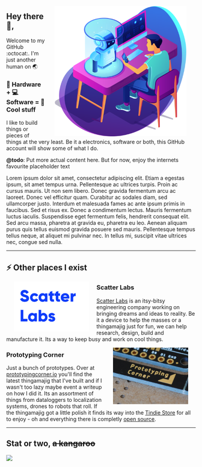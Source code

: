 <p><img src="image-or-two/robotics_1.png" align="right" width=350 style="padding: 0 25px"></p>

## Hey there 👋,
Welcome to my GitHub :octocat:. I'm just another human on 🌏

### 🔨 Hardware + 💻 Software = 🤖 Cool stuff

I like to build things or pieces of things at the very least. Be it a electronics, software or both, this GitHub account will show some of what I do. 

**@todo**: Put more actual content here. But for now, enjoy the internets favourite placeholder text  

Lorem ipsum dolor sit amet, consectetur adipiscing elit. Etiam a egestas ipsum, sit amet tempus urna. Pellentesque ac ultrices turpis. Proin ac cursus mauris. Ut non sem libero. Donec gravida fermentum arcu ac laoreet. Donec vel efficitur quam. Curabitur ac sodales diam, sed ullamcorper justo. Interdum et malesuada fames ac ante ipsum primis in faucibus. Sed et risus ex. Donec a condimentum lectus. Mauris fermentum luctus iaculis. Suspendisse eget fermentum felis, hendrerit consequat elit. Sed arcu massa, pharetra at gravida eu, pharetra eu leo. Aenean aliquam purus quis tellus euismod gravida posuere sed mauris. Pellentesque tempus tellus neque, at aliquet mi pulvinar nec. In tellus mi, suscipit vitae ultrices nec, congue sed nulla.

---
## ⚡ Other places I exist
<p><img src="image-or-two/scatterlabs_blue.png" align="left" width=200 style="padding: 0 20px"></p>

### Scatter Labs
[Scatter Labs](scatterlabs.com.au) is an itsy-bitsy engineering company working on bringing dreams and ideas to reality. Be it a device to help the masses or a thingamajig just for fun, we can help research, design, build and manufacture it. Its a way to keep busy and work on cool things. 



<p><img src="image-or-two/prototypingcorner_focus.JPG" align="right" width=200 style="padding: 0 20px" /></p>

### Prototyping Corner
Just a bunch of prototypes. Over at [prototypingcorner.io](prototypingcorner.io) you'll find the latest thingamajig that I've built and if I wasn't too lazy maybe event a writeup on how I did it. Its an assortment of things from dataloggers to localization systems, drones to robots that roll. If the thingamajig got a little polish it finds its way into the [Tindie Store](https://www.tindie.com/stores/prototyping-corner/) for all to enjoy - oh and everything there is completly [open source]().

---

## Stat or two, ~~a kangaroo~~
<img src="https://github-readme-stats.vercel.app/api?username=jedhodson&count_private=true&show_icons=true&theme=dark&hide_title=true" align="left">
